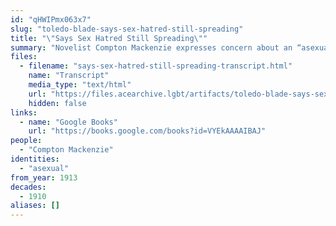 ```yaml
---
id: "qHWIPmx063x7"
slug: "toledo-blade-says-sex-hatred-still-spreading"
title: "\"Says Sex Hatred Still Spreading\""
summary: "Novelist Compton Mackenzie expresses concern about an “asexual class” of people"
files:
  - filename: "says-sex-hatred-still-spreading-transcript.html"
    name: "Transcript"
    media_type: "text/html"
    url: "https://files.acearchive.lgbt/artifacts/toledo-blade-says-sex-hatred-still-spreading/says-sex-hatred-still-spreading-transcript.html"
    hidden: false
links:
  - name: "Google Books"
    url: "https://books.google.com/books?id=VYEkAAAAIBAJ"
people:
  - "Compton Mackenzie"
identities:
  - "asexual"
from_year: 1913
decades:
  - 1910
aliases: []
---
```

